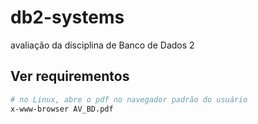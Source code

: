 # db2-systems
avaliação da disciplina de Banco de Dados 2

## Ver requirementos
```bash
# no Linux, abre o pdf no navegador padrão do usuário
x-www-browser AV_BD.pdf
```